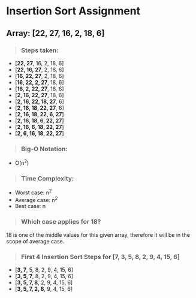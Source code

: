 # Insertion Sort Assignment

## Array: [22, 27, 16, 2, 18, 6]

> ### Steps taken:

- [**22, 27**, 16, 2, 18, 6]
- [**22, 16, 27**, 2, 18, 6]
- [**16, 22, 27**, 2, 18, 6]
- [**16, 22, 2, 27**, 18, 6]
- [**16, 2, 22, 27**, 18, 6]
- [**2, 16, 22, 27**, 18, 6]
- [**2, 16, 22, 18, 27**, 6]
- [**2, 16, 18, 22, 27**, 6]
- [**2, 16, 18, 22, 6, 27**]
- [**2, 16, 18, 6, 22, 27**]
- [**2, 16, 6, 18, 22, 27**]
- [**2, 6, 16, 18, 22, 27**]

> ### Big-O Notation:

- O(n<sup>2</sup>)

> ### Time Complexity:

- Worst case: n<sup>2</sup>
- Average case: n<sup>2</sup>
- Best case: n

> ### Which case applies for 18?

18 is one of the middle values for this given array, therefore it will be in the scope of average case.

> ### First 4 Insertion Sort Steps for [7, 3, 5, 8, 2, 9, 4, 15, 6]

- [**3, 7**, 5, 8, 2, 9, 4, 15, 6]
- [**3, 5, 7**, 8, 2, 9, 4, 15, 6]
- [**3, 5, 7, 8**, 2, 9, 4, 15, 6]
- [**3, 5, 7, 2, 8**, 9, 4, 15, 6]
